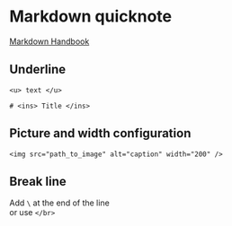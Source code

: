 # Markdown quicknote

[Markdown Handbook](https://commonmark.org/help/tutorial/index.html)

## Underline

```
<u> text </u>

# <ins> Title </ins>
```

## Picture and width configuration

```
<img src="path_to_image" alt="caption" width="200" /> 
```

## Break line

Add `\` at the end of the line \
or use `</br>`